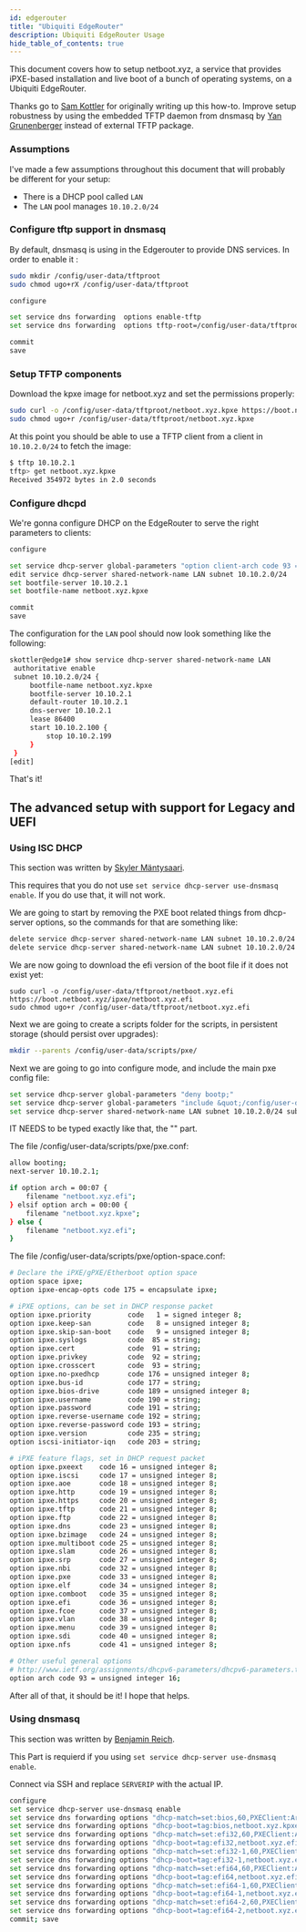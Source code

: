 ```yaml
---
id: edgerouter
title: "Ubiquiti EdgeRouter"
description: Ubiquiti EdgeRouter Usage
hide_table_of_contents: true
---
```


This document covers how to setup netboot.xyz, a service that provides iPXE-based installation and live boot of a bunch of operating systems, on a Ubiquiti EdgeRouter.

Thanks go to [Sam Kottler](https://github.com/skottler) for originally writing up this how-to. Improve setup robustness by using the embedded TFTP daemon from dnsmasq by [Yan Grunenberger](https://github.com/ravens) instead of external TFTP package.

### Assumptions

I've made a few assumptions throughout this document that will probably be different for your setup:

* There is a DHCP pool called `LAN`
* The `LAN` pool manages `10.10.2.0/24`

### Configure tftp support in dnsmasq

By default, dnsmasq is using in the Edgerouter to provide DNS services. In order to enable it :

```bash
sudo mkdir /config/user-data/tftproot
sudo chmod ugo+rX /config/user-data/tftproot

configure

set service dns forwarding  options enable-tftp
set service dns forwarding  options tftp-root=/config/user-data/tftproot

commit
save
```

### Setup TFTP components

Download the kpxe image for netboot.xyz and set the permissions properly:

```bash
sudo curl -o /config/user-data/tftproot/netboot.xyz.kpxe https://boot.netboot.xyz/ipxe/netboot.xyz.kpxe
sudo chmod ugo+r /config/user-data/tftproot/netboot.xyz.kpxe
```

At this point you should be able to use a TFTP client from a client in `10.10.2.0/24` to fetch the image:

```bash
$ tftp 10.10.2.1
tftp> get netboot.xyz.kpxe
Received 354972 bytes in 2.0 seconds
```

### Configure dhcpd

We're gonna configure DHCP on the EdgeRouter to serve the right parameters to clients:

```bash
configure

set service dhcp-server global-parameters "option client-arch code 93 = unsigned integer 16;"
edit service dhcp-server shared-network-name LAN subnet 10.10.2.0/24
set bootfile-server 10.10.2.1
set bootfile-name netboot.xyz.kpxe

commit
save
```

The configuration for the `LAN` pool should now look something like the following:

```bash
skottler@edge1# show service dhcp-server shared-network-name LAN
 authoritative enable
 subnet 10.10.2.0/24 {
     bootfile-name netboot.xyz.kpxe
     bootfile-server 10.10.2.1
     default-router 10.10.2.1
     dns-server 10.10.2.1
     lease 86400
     start 10.10.2.100 {
         stop 10.10.2.199
     }
 }
[edit]
```

That's it!

## The advanced setup with support for Legacy and UEFI

### Using ISC DHCP

This section was written by [Skyler Mäntysaari](https://github.com/samip5).

This requires that you do not use `set service dhcp-server use-dnsmasq enable`. If you do use that, it will not work.

We are going to start by removing the PXE boot related things from dhcp-server options, so the commands for that are something like:

```bash
delete service dhcp-server shared-network-name LAN subnet 10.10.2.0/24 bootfile-name netboot.xyz.kpxe
delete service dhcp-server shared-network-name LAN subnet 10.10.2.0/24 bootfile-server 10.10.2.1
```

We are now going to download the efi version of the boot file if it does not exist yet:
```
sudo curl -o /config/user-data/tftproot/netboot.xyz.efi https://boot.netboot.xyz/ipxe/netboot.xyz.efi
sudo chmod ugo+r /config/user-data/tftproot/netboot.xyz.efi
```

Next we are going to create a scripts folder for the scripts, in persistent storage (should persist over upgrades):

```bash
mkdir --parents /config/user-data/scripts/pxe/
```

Next we are going to go into configure mode, and include the main pxe config file:

```bash
set service dhcp-server global-parameters "deny bootp;"
set service dhcp-server global-parameters "include &quot;/config/user-data/scripts/pxe/option-space.conf&quot;;"
set service dhcp-server shared-network-name LAN subnet 10.10.2.0/24 subnet-parameters "include &quot;/config/user-data/scripts/pxe/pxe.conf&quot;;"
```

IT NEEDS to be typed exactly like that, the "" part.

The file /config/user-data/scripts/pxe/pxe.conf:

```bash
allow booting;
next-server 10.10.2.1;

if option arch = 00:07 {
    filename "netboot.xyz.efi";
} elsif option arch = 00:00 {
    filename "netboot.xyz.kpxe";
} else {
    filename "netboot.xyz.efi";
}
```

The file /config/user-data/scripts/pxe/option-space.conf:

```bash
# Declare the iPXE/gPXE/Etherboot option space
option space ipxe;
option ipxe-encap-opts code 175 = encapsulate ipxe;

# iPXE options, can be set in DHCP response packet
option ipxe.priority         code   1 = signed integer 8;
option ipxe.keep-san         code   8 = unsigned integer 8;
option ipxe.skip-san-boot    code   9 = unsigned integer 8;
option ipxe.syslogs          code  85 = string;
option ipxe.cert             code  91 = string;
option ipxe.privkey          code  92 = string;
option ipxe.crosscert        code  93 = string;
option ipxe.no-pxedhcp       code 176 = unsigned integer 8;
option ipxe.bus-id           code 177 = string;
option ipxe.bios-drive       code 189 = unsigned integer 8;
option ipxe.username         code 190 = string;
option ipxe.password         code 191 = string;
option ipxe.reverse-username code 192 = string;
option ipxe.reverse-password code 193 = string;
option ipxe.version          code 235 = string;
option iscsi-initiator-iqn   code 203 = string;

# iPXE feature flags, set in DHCP request packet
option ipxe.pxeext    code 16 = unsigned integer 8;
option ipxe.iscsi     code 17 = unsigned integer 8;
option ipxe.aoe       code 18 = unsigned integer 8;
option ipxe.http      code 19 = unsigned integer 8;
option ipxe.https     code 20 = unsigned integer 8;
option ipxe.tftp      code 21 = unsigned integer 8;
option ipxe.ftp       code 22 = unsigned integer 8;
option ipxe.dns       code 23 = unsigned integer 8;
option ipxe.bzimage   code 24 = unsigned integer 8;
option ipxe.multiboot code 25 = unsigned integer 8;
option ipxe.slam      code 26 = unsigned integer 8;
option ipxe.srp       code 27 = unsigned integer 8;
option ipxe.nbi       code 32 = unsigned integer 8;
option ipxe.pxe       code 33 = unsigned integer 8;
option ipxe.elf       code 34 = unsigned integer 8;
option ipxe.comboot   code 35 = unsigned integer 8;
option ipxe.efi       code 36 = unsigned integer 8;
option ipxe.fcoe      code 37 = unsigned integer 8;
option ipxe.vlan      code 38 = unsigned integer 8;
option ipxe.menu      code 39 = unsigned integer 8;
option ipxe.sdi       code 40 = unsigned integer 8;
option ipxe.nfs       code 41 = unsigned integer 8;

# Other useful general options
# http://www.ietf.org/assignments/dhcpv6-parameters/dhcpv6-parameters.txt
option arch code 93 = unsigned integer 16;
```

After all of that, it should be it! I hope that helps.

### Using dnsmasq

This section was written by [Benjamin Reich](https://benjaminreich.de/).

This Part is requierd if you using `set service dhcp-server use-dnsmasq enable`.

Connect via SSH and replace `SERVERIP` with the actual IP.

```bash
configure
set service dhcp-server use-dnsmasq enable
set service dns forwarding options "dhcp-match=set:bios,60,PXEClient:Arch:00000"
set service dns forwarding options "dhcp-boot=tag:bios,netboot.xyz.kpxe,,SERVERIP"
set service dns forwarding options "dhcp-match=set:efi32,60,PXEClient:Arch:00002"
set service dns forwarding options "dhcp-boot=tag:efi32,netboot.xyz.efi,,SERVERIP"
set service dns forwarding options "dhcp-match=set:efi32-1,60,PXEClient:Arch:00006"
set service dns forwarding options "dhcp-boot=tag:efi32-1,netboot.xyz.efi,,SERVERIP"
set service dns forwarding options "dhcp-match=set:efi64,60,PXEClient:Arch:00007"
set service dns forwarding options "dhcp-boot=tag:efi64,netboot.xyz.efi,,SERVERIP"
set service dns forwarding options "dhcp-match=set:efi64-1,60,PXEClient:Arch:00008"
set service dns forwarding options "dhcp-boot=tag:efi64-1,netboot.xyz.efi,,SERVERIP"
set service dns forwarding options "dhcp-match=set:efi64-2,60,PXEClient:Arch:00009"
set service dns forwarding options "dhcp-boot=tag:efi64-2,netboot.xyz.efi,,SERVERIP"
commit; save
```
